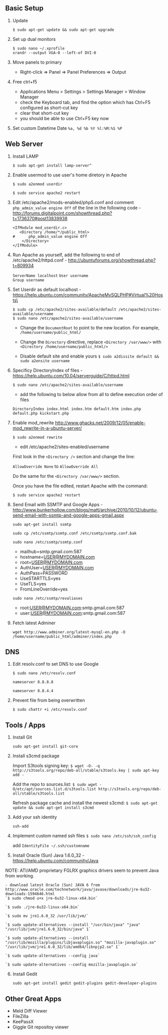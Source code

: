 Basic Setup
---------

1. Update

	`$ sudo apt-get update && sudo apt-get upgrade`

2. Set up dual monitors

	`$ sudo nano ~/.xprofile`<br/>
	`xrandr --output VGA-0 --left-of DVI-0`

3. Move panels to primary 

	- Right-click => Panel => Panel Preferences => Output

4. Free ctrl+f5

	- Applications Menu > Settings > Settings Manager > Window Manager
	- check the Keyboard tab, and find the option which has Ctrl+F5 configured as short-cut key
	- clear that short-cut key
	- you should be able to use Ctrl+F5 key now

5. Set custom Datetime Date
	`%a, %d %b %Y %l:%M:%S %P`

Web Server
----------

1. Install LAMP

	`$ sudo apt-get install lamp-server^`

2. Enable usermod to use user's home diretory in Apache

	`$ sudo a2enmod userdir`

	`$ sudo service apache2 restart`

3. Edit /etc/apache2/mods-enabled/php5.conf and comment `php_admin_value engine Off` of the line in the following code - http://forums.digitalpoint.com/showthread.php?t=1736370#post13839938

    `<IfModule mod_userdir.c>`<br>
    `   <Directory /home/*/public_html>`<br>
    `#      php_admin_value engine Off`<br>
    `    </Directory>`<br>
    `</IfModule>`

4. Run Apache as yourself, add the following to end of /etc/apache2/httpd.conf - http://ubuntuforums.org/showthread.php?t=809934

	`ServerName localhost`
	`User username`<br>
	`Group username`

5. Set Userdir as default localhost - https://help.ubuntu.com/community/ApacheMySQLPHP#Virtual%20Hosts\

    `$ sudo cp /etc/apache2/sites-available/default /etc/apache2/sites-available/username`<br>
    `$ sudo nano /etc/apache2/sites-available/username`<br>
    - Change the `DocumentRoot` to point to the new location. For example, `/home/username/public_html/`<br>
    - Change the `Directory` directive, replace `<Directory /var/www/>` with `<Directory /home/username/public_html/>`<br>

    - Disable default site and enable yours
    `$ sudo a2dissite default && sudo a2ensite username`

6. Specificy DirectoryIndex of files - https://help.ubuntu.com/10.04/serverguide/C/httpd.html

    `$ sudo nano /etc/apache2/sites-available/username`

    - add the following to below allow from all to define execution order of files

    `DirectoryIndex index.html index.htm default.htm index.php default.php kickstart.php`


7. Enable mod_rewrite http://www.ghacks.net/2009/12/05/enable-mod_rewrite-in-a-ubuntu-server/

    `$ sudo a2enmod rewrite`

    - edit /etc/apache2/sites-enabled/username

    First look in the `<Directory />` section and change the line:

    `AllowOverride None`
    to
    `AllowOverride All`

    Do the same for the `<Directory /var/www/>` section.

    Once you have the file edited, restart Apache with the command:

    `$ sudo service apache2 restart`

8. Send Email with SSMTP and Google Apps - http://www.bunkerhollow.com/blogs/matt/archive/2010/10/12/ubuntu-send-email-with-ssmtp-and-google-apps-gmail.aspx

	`sudo apt-get install ssmtp`

	`sudo cp /etc/ssmtp/ssmtp.conf /etc/ssmtp/ssmtp.conf.bak`

	`sudo nano /etc/ssmtp/ssmtp.conf`

	- mailhub=smtp.gmail.com:587
	- hostname=USER@MYDOMAIN.com
	- root=USER@MYDOMAIN.com
	- AuthUser=USER@MYDOMAIN.com
	- AuthPass=PASSWORD
	- UseSTARTTLS=yes
	- UseTLS=yes
	- FromLineOverride=yes

	`sudo nano /etc/ssmtp/revaliases`

	- root:USER@MYDOMAIN.com:smtp.gmail.com:587
	- user:USER@MYDOMAIN.com:smtp.gmail.com:587

9. Fetch latest Adminer

	`wget http://www.adminer.org/latest-mysql-en.php -O /home/username/public_html/adminer/index.php`

 DNS
---------

1. Edit resolv.conf to set DNS to use Google

	`$ sudo nano /etc/resolv.conf`

	`nameserver 8.8.8.8`

	`nameserver 8.8.4.4`

2. Prevent file from being overwritten

	`$ sudo chattr +i /etc/resolv.conf`


Tools / Apps
-----

1. Install Git

	`sudo apt-get install git-core`

2. Install s3cmd package

    Import S3tools signing key:
        `$ wget -O- -q http://s3tools.org/repo/deb-all/stable/s3tools.key | sudo apt-key add -`

    Add the repo to sources.list:
        `$ sudo wget -O/etc/apt/sources.list.d/s3tools.list http://s3tools.org/repo/deb-all/stable/s3tools.list`

    Refresh package cache and install the newest s3cmd:
        `$ sudo apt-get update && sudo apt-get install s3cmd`



3. Add your ssh identity

	`ssh-add`

4. Implement custom named ssh files
	`$ sudo nano /etc/ssh/ssh_config`

	add `IdentityFile ~/.ssh/customname`

5. Install Oracle (Sun) Java 1.6.0_32 - https://help.ubuntu.com/community/Java

NOTE: ATI/AMD proprietary FGLRX graphics drivers seem to prevent Java from working.

	- download latest Oracle (Sun) JAVA 6 from http://www.oracle.com/technetwork/java/javase/downloads/jre-6u32-downloads-1594646.html
	`$ sudo chmod u+x jre-6u32-linux-x64.bin`

	`$ sudo ./jre-6u32-linux-x64.bin`

	`$ sudo mv jre1.6.0_32 /usr/lib/jvm/`

	`$ sudo update-alternatives --install "/usr/bin/java" "java" "/usr/lib/jvm/jre1.6.0_32/bin/java" 1`

	`$ sudo update-alternatives --install "/usr/lib/mozilla/plugins/libjavaplugin.so" "mozilla-javaplugin.so" "/usr/lib/jvm/jre1.6.0_32/lib/amd64/libnpjp2.so" 1`

	`$ sudo update-alternatives --config java`

	`$ sudo update-alternatives --config mozilla-javaplugin.so`


6. Install Gedit

	`sudo apt-get install gedit gedit-plugins gedit-developer-plugins`

Other Great Apps
--------------
- Meld Diff Viewer
- FileZilla
- KeePassX
- Giggle Git repositoy viewer


